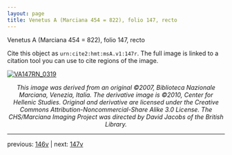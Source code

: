 ```yaml
---
layout: page
title: Venetus A (Marciana 454 = 822), folio 147, recto
---
```


Venetus A (Marciana 454 = 822), folio 147, recto

Cite this object as `urn:cite2:hmt:msA.v1:147r`.  The full image is linked to a citation tool you can use to cite regions of the image.

[![VA147RN_0319](http://www.homermultitext.org/iipsrv?IIIF=/project/homer/pyramidal/deepzoom/hmt/vaimg/2017a/VA147RN_0319.tif/full/800,/0/default.jpg)](http://www.homermultitext.org/ict2/?urn=urn:cite2:hmt:vaimg.2017a:VA147RN_0319) 

<p style="text-align: center; font-style: italic;">This image was derived from an original ©2007, Biblioteca Nazionale Marciana, Venezia, Italia. The derivative image is ©2010, Center for Hellenic Studies. Original and derivative are licensed under the Creative Commons Attribution-Noncommercial-Share Alike 3.0 License. The CHS/Marciana Imaging Project was directed by David Jacobs of the British Library.</p>

---

previous: [146v](../146v/) | next: [147v](../147v/)
